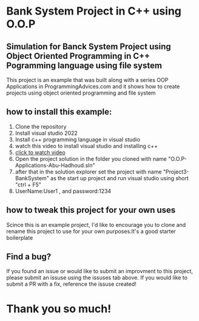 # Bank System Project in C++ using O.O.P

## Simulation for Banck System Project using Object Oriented Programming in C++ Pogramming language using file system

This project is an example that was built along with a series OOP Applications in ProgrammingAdvices.com 
and it shows how to create projects using object oriented programming and file system

## how to install this example:

1. Clone the repository
2. Install visual studio 2022
3. Install c++ programming language in visual studio
4. watch this video to install visual studio and installing c++
5. <a href="https://www.youtube.com/watch?v=oG62eWTIAdc&t=2s&pp=ygUlaW5zdGFsbGluZyB2aXN1YWwgc3R1ZGlvIDIwMjIgZm9yIGMrKw%3D%3D"> click to watch video</a>
6. Open the project solution in the folder you cloned with name "O.O.P-Applications-Abu-Hadhoud.sln"
7. after that in the solution explorer set the project with name "Project3-BankSystem" as the start up project and run visual studio using short "ctrl + F5"
8. UserName:User1 , and password:1234

## how to tweak this project for your own uses

Scince this is an example project, I'd like to encourage you to clone and rename this project to use for 
your own purposes.It's a good starter boilerplate

## Find a bug?

If you found an issue or would like to submit an improvment to this project, please submit an 
issuse using the issuses tab above. If you would like to submit a PR with a fix, reference the
issuse created!

# Thank you so much!
